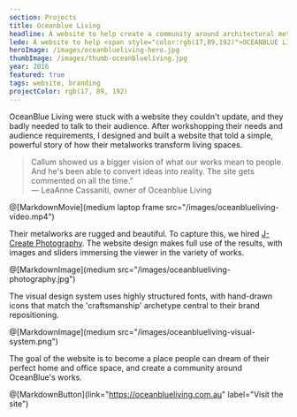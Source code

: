 ```yaml
---
section: Projects
title: Oceanblue Living
headline: A website to help create a community around architectural metalworks.
lede: A website to help <span style="color:rgb(17,89,192)">OCEANBLUE LIVING</span> create a community around architectural metalworks.
heroImage: /images/oceanblueliving-hero.jpg
thumbImage: /images/thumb-oceanblueliving.jpg
year: 2016
featured: true
tags: website, branding
projectColor: rgb(17, 89, 192)
---
```


OceanBlue Living were stuck with a website they couldn't update, and they badly needed to talk to their audience. After workshopping their needs and audience requirements, I designed and built a website that told a simple, powerful story of how their metalworks transform living spaces. 

> Callum showed us a bigger vision of what our works mean to people. And he's been able to convert ideas into reality. The site gets commented on all the time.” <br>— LeaAnne Cassaniti, owner of Oceanblue Living

@[MarkdownMovie](medium laptop frame src="/images/oceanblueliving-video.mp4")

Their metalworks are rugged and beautiful. To capture this, we hired [J-Create Photography](http://j-create.com.au/). The website design makes full use of the results, with images and sliders immersing the viewer in the variety of works.


@[MarkdownImage](medium src="/images/oceanblueliving-photography.jpg")

The visual design system uses highly structured fonts, with hand-drawn icons that match the 'craftsmanship' archetype central to their brand repositioning.

@[MarkdownImage](medium src="/images/oceanblueliving-visual-system.png")

The goal of the website is to become a place people can dream of their perfect home and office space, and create a community around OceanBlue's works.

@[MarkdownButton](link="https://oceanblueliving.com.au" label="Visit the site")
